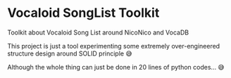 # Vocaloid SongList Toolkit

Toolkit about Vocaloid Song List around NicoNico and VocaDB

This project is just a tool experimenting some extremely over-engineered structure design around SOLID principle 😅

Although the whole thing can just be done in 20 lines of python codes... 😅
